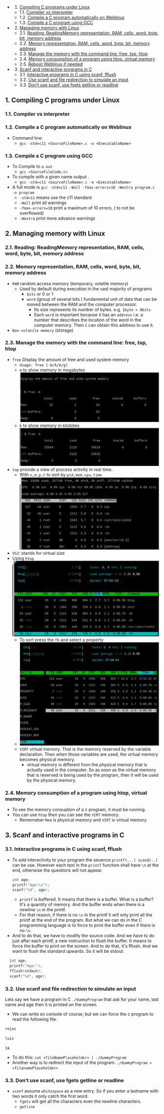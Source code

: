 <!-- vscode-markdown-toc -->
* 1. [Compiling C programs under Linux](#CompilingCprogramsunderLinux)
	* 1.1. [Compiler vs interpreter](#Compilervsinterpreter)
	* 1.2. [Compile a C program automatically on Weblinux](#CompileaCprogramautomaticallyonWeblinux)
	* 1.3. [Compile a C program using GCC](#CompileaCprogramusingGCC)
* 2. [Managing memory with Linux](#ManagingmemorywithLinux)
	* 2.1. [Reading: ReadingMemory representation, RAM, cells, word, byte, bit, memory address](#Reading:ReadingMemoryrepresentationRAMcellswordbytebitmemoryaddress)
	* 2.2. [Memory representation, RAM, cells, word, byte, bit, memory address](#MemoryrepresentationRAMcellswordbytebitmemoryaddress)
	* 2.3. [Manage the memory with the command line: free, top, htop](#Managethememorywiththecommandline:freetophtop)
	* 2.4. [Memory consumption of a program using htop, virtual memory](#Memoryconsumptionofaprogramusinghtopvirtualmemory)
	* 2.5. [Reboot Weblinux if needed](#RebootWeblinuxifneeded)
* 3. [Scanf and interactive programs in C](#ScanfandinteractiveprogramsinC)
	* 3.1. [Interactive programs in C using scanf, fflush](#InteractiveprogramsinCusingscanffflush)
	* 3.2. [Use scanf and file redirection to simulate an input](#Usescanfandfileredirectiontosimulateaninput)
	* 3.3. [Don’t use scanf, use fgets getline or readline](#Dontusescanfusefgetsgetlineorreadline)

<!-- vscode-markdown-toc-config
	numbering=true
	autoSave=true
	/vscode-markdown-toc-config -->
<!-- /vscode-markdown-toc -->

##  1. <a name='CompilingCprogramsunderLinux'></a>Compiling C programs under Linux

###  1.1. <a name='Compilervsinterpreter'></a>Compiler vs interpreter

###  1.2. <a name='CompileaCprogramautomaticallyonWeblinux'></a>Compile a C program automatically on Weblinux
- Command line:
  - `gcc -std=c11 <SourceFileName>.c -o <ExecutableName>`


###  1.3. <a name='CompileaCprogramusingGCC'></a>Compile a C program using GCC
- To Compile to `a.out`
  - `gcc <SourceFileCode.c>`
- To compile with a given name output .
  - `gcc -std=c11 <SourceFileName>.c -o <ExecutableName>`
- A full mode is `gcc -std=c11 -Wall -fmax-errors=10 -Wextra program.c -o program`
  - `-std=11` means use the c11 standard
  - `-Wall` print all warnings
  - `-fmax-errors=10` print a maximum of 10 errors, ( to not be overflowed)
  - `-Wextra` print more advance warnings

##  2. <a name='ManagingmemorywithLinux'></a>Managing memory with Linux

###  2.1. <a name='Reading:ReadingMemoryrepresentationRAMcellswordbytebitmemoryaddress'></a>Reading: ReadingMemory representation, RAM, cells, word, byte, bit, memory address

###  2.2. <a name='MemoryrepresentationRAMcellswordbytebitmemoryaddress'></a>Memory representation, RAM, cells, word, byte, bit, memory address
- `RAM` random access memory (temporary, volatile memory)
  - Used by default during execution in the vast majority of programs
    - `bits` or 0 or 1
    - `word`  (group of several bits ) fundamental unit of data that can be moved between the RAM and the computer processor.
      - Its size represents its number of bytes. e.g. `1byte = 8bits`
      - Each `word` is important because it has an `address` i.e. a number that describes the location of the word in the computer memory. Then `C` can obtain this address to use it.
- `Non-volatile memory` (storage)

###  2.3. <a name='Managethememorywiththecommandline:freetophtop'></a>Manage the memory with the command line: free, top, htop

- `free` Display the amount of free and used system memory
  - `Usage: free [-b/k/m/g]`
  - `m` to show memory in megabytes
  ![Alt text](image.png)  
  - `k` to show memory in kilobites
  ![Alt text](image-1.png) 
- `top` provide a view of process activity in real time.
  - With `n,m,p,t` to sort by `pid,mem,cpu,time`
![Alt text](image-2.png)
- `VSZ`: stands for virtual size
- Using `htop`
![Alt text](image-3.png)
   - To sort press the `f6` and select a property
   - ![Alt text](image-4.png)
   - `VIRT` virtual memory. That is the memory reserved by the variable declaration. Then when those variables are used, the virtual memory becomes physical memory.
     - virtual memory is different from the physical memory that is actually used in the computer. So as soon as the virtual memory that is reserved is being used by the program, then it will be used by the physical memory.


###  2.4. <a name='Memoryconsumptionofaprogramusinghtopvirtualmemory'></a>Memory consumption of a program using htop, virtual memory

- To see the memory consuption of a c program, it must be running.
- You can use `htop` then you can see the `VIRT` memory.
  - Rememeber `Mem` is physical memory and `VIRT` is virtual memory.


##  3. <a name='ScanfandinteractiveprogramsinC'></a>Scanf and interactive programs in C


###  3.1. <a name='InteractiveprogramsinCusingscanffflush'></a>Interactive programs in C using scanf, fflush

- To add interactivity to your program the seuence `printf(...) scand(..)` can be use. However each text in the `printf` function shall have `\n` at the end, otherwise the questions will not appear.
  ``` c
  int age;
  printf("Age:\n");
  scanf("%d", age);
  ```
  - `printf` is buffered. It means that there is a buffer. What is a buffer? It's a quantity of memory. And the buffer ends when there is a newline `\n` in the printf. 
  - For that reason, if there is no `\n` in the printf it will only print all the printf at the end of the program. But what we can do in the C programming language is to force to print the buffer even if there is no `\n`. 
- And to do that, we have to modify the source code. And we have to do just after each printf, a new instruction to flush the buffer. It means to force the buffer to print on the screen. And to do that, it's fflush. And we want to flush the standard upwards. So it will be stdout.
``` c
  int age;
  printf("Age:");
  fflush(stdout);
  scanf("%d", age);
```

###  3.2. <a name='Usescanfandfileredirectiontosimulateaninput'></a>Use scanf and file redirection to simulate an input

Lets say we have a program in C `./dummyProgram` that ask for your name, last name and age then it is printed on the screen.
- We can write on console of course, but we can force the c program to read the following file.

```
rojas

luis

34
```
- To do this: `cat <fileNamePlaceholder> | ./dummyProgram`
- Another way is to redirect the input of the program. `./dummyProgram < <filenamePlaceholder>` 
  

###  3.3. <a name='Dontusescanfusefgetsgetlineorreadline'></a>Don’t use scanf, use fgets getline or readline
- `scanf` assume `whitespace` as a new entry. So if you enter a lastname with two words it only catch the first word.
  - `fgets` will get all the characters even the newline characters.
  - `getline`